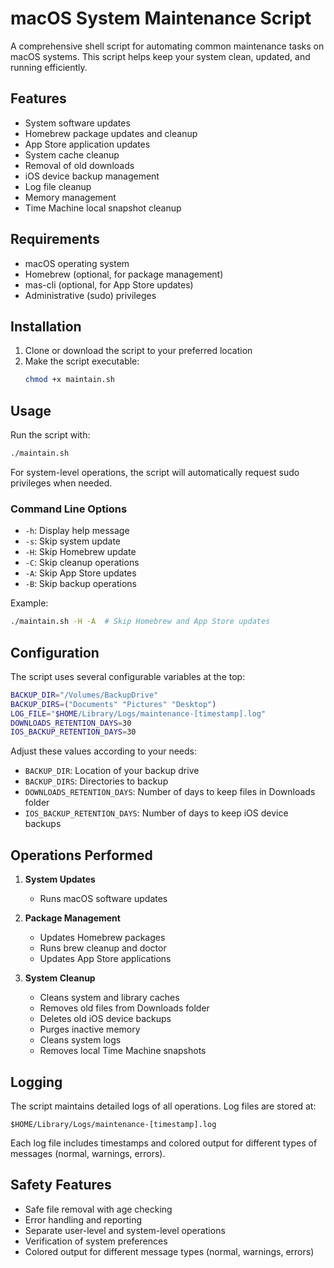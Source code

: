# macOS System Maintenance Script

A comprehensive shell script for automating common maintenance tasks on macOS systems. This script helps keep your system clean, updated, and running efficiently.

## Features

- System software updates
- Homebrew package updates and cleanup
- App Store application updates
- System cache cleanup
- Removal of old downloads
- iOS device backup management
- Log file cleanup
- Memory management
- Time Machine local snapshot cleanup

## Requirements

- macOS operating system
- Homebrew (optional, for package management)
- mas-cli (optional, for App Store updates)
- Administrative (sudo) privileges

## Installation

1. Clone or download the script to your preferred location
2. Make the script executable:
   ```bash
   chmod +x maintain.sh
   ```

## Usage

Run the script with:
```bash
./maintain.sh
```

For system-level operations, the script will automatically request sudo privileges when needed.

### Command Line Options

- `-h`: Display help message
- `-s`: Skip system update
- `-H`: Skip Homebrew update
- `-C`: Skip cleanup operations
- `-A`: Skip App Store updates
- `-B`: Skip backup operations

Example:
```bash
./maintain.sh -H -A  # Skip Homebrew and App Store updates
```

## Configuration

The script uses several configurable variables at the top:

```bash
BACKUP_DIR="/Volumes/BackupDrive"
BACKUP_DIRS=("Documents" "Pictures" "Desktop")
LOG_FILE="$HOME/Library/Logs/maintenance-[timestamp].log"
DOWNLOADS_RETENTION_DAYS=30
IOS_BACKUP_RETENTION_DAYS=30
```

Adjust these values according to your needs:
- `BACKUP_DIR`: Location of your backup drive
- `BACKUP_DIRS`: Directories to backup
- `DOWNLOADS_RETENTION_DAYS`: Number of days to keep files in Downloads folder
- `IOS_BACKUP_RETENTION_DAYS`: Number of days to keep iOS device backups

## Operations Performed

1. **System Updates**
   - Runs macOS software updates

2. **Package Management**
   - Updates Homebrew packages
   - Runs brew cleanup and doctor
   - Updates App Store applications

3. **System Cleanup**
   - Cleans system and library caches
   - Removes old files from Downloads folder
   - Deletes old iOS device backups
   - Purges inactive memory
   - Cleans system logs
   - Removes local Time Machine snapshots

## Logging

The script maintains detailed logs of all operations. Log files are stored at:
```
$HOME/Library/Logs/maintenance-[timestamp].log
```

Each log file includes timestamps and colored output for different types of messages (normal, warnings, errors).

## Safety Features

- Safe file removal with age checking
- Error handling and reporting
- Separate user-level and system-level operations
- Verification of system preferences
- Colored output for different message types (normal, warnings, errors)